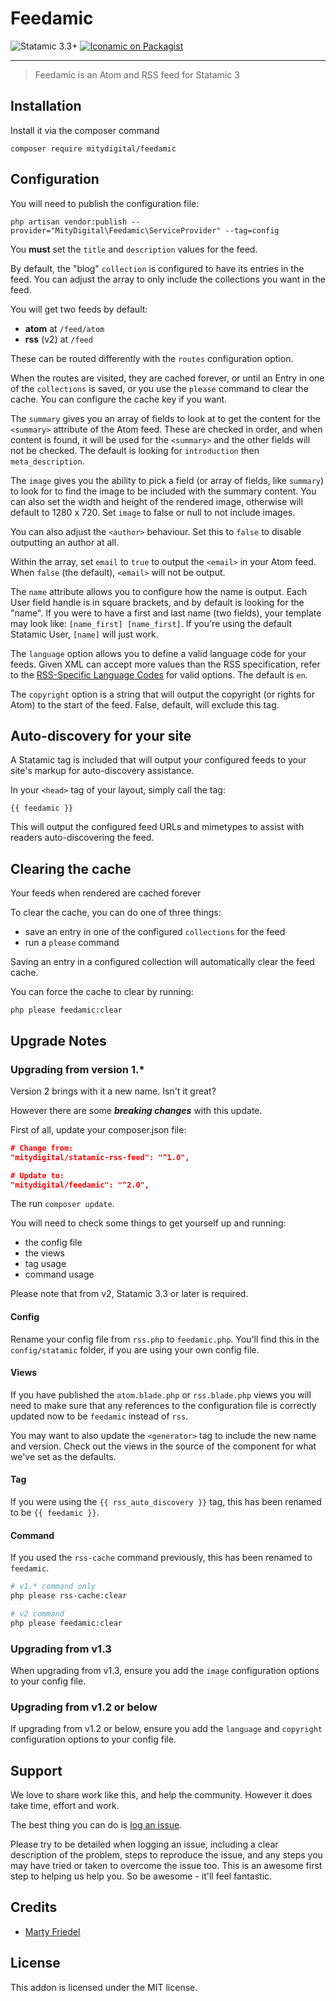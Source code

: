 # Feedamic

<!-- statamic:hide -->

![Statamic 3.3+](https://img.shields.io/badge/Statamic-3.3+-FF269E?style=for-the-badge&link=https://statamic.com)
[![Iconamic on Packagist](https://img.shields.io/packagist/v/mitydigital/feedamic?style=for-the-badge)](https://packagist.org/packages/mitydigital/iconamic/stats)

---

<!-- /statamic:hide -->

> Feedamic is an Atom and RSS feed for Statamic 3

## Installation

Install it via the composer command

```
composer require mitydigital/feedamic
```

## Configuration

You will need to publish the configuration file:

```
php artisan vendor:publish --provider="MityDigital\Feedamic\ServiceProvider" --tag=config
```

You **must** set the `title` and `description` values for the feed.

By default, the "blog" `collection` is configured to have its entries in the feed. You can adjust the array to only
include the collections you want in the feed.

You will get two feeds by default:

- **atom** at `/feed/atom`
- **rss** (v2) at `/feed`

These can be routed differently with the `routes` configuration option.

When the routes are visited, they are cached forever, or until an Entry in one of the `collections` is saved, or you use
the `please` command to clear the cache. You can configure the cache key if you want.

The `summary` gives you an array of fields to look at to get the content for the `<summary>` attribute of the Atom feed.
These are checked in order, and when content is found, it will be used for the `<summary>` and the other fields will not
be checked. The default is looking for `introduction` then `meta_description`.

The `image` gives you the ability to pick a field (or array of fields, like `summary`) to look for to find the image to
be included with the summary content. You can also set the width and height of the rendered image, otherwise will
default to 1280 x 720. Set `image` to false or null to not include images.

You can also adjust the `<author>` behaviour. Set this to `false` to disable outputting an author at all.

Within the array, set `email` to `true` to output the `<email>` in your Atom feed. When `false` (the default), `<email>`
will not be output.

The `name` attribute allows you to configure how the name is output. Each User field handle is in square brackets, and
by default is looking for the "name". If you were to have a first and last name (two fields), your template may look
like: `[name_first] [name_first]`. If you're using the default Statamic User, `[name]` will just work.

The `language` option allows you to define a valid language code for your feeds. Given XML can accept more values than
the RSS specification, refer to the [RSS-Specific Language Codes](https://www.rssboard.org/rss-language-codes) for valid
options. The default is `en`.

The `copyright` option is a string that will output the copyright (or rights for Atom) to the start of the feed. False,
default, will exclude this tag.

## Auto-discovery for your site

A Statamic tag is included that will output your configured feeds to your site's markup for auto-discovery assistance.

In your `<head>` tag of your layout, simply call the tag:

```{{ feedamic }} ```

This will output the configured feed URLs and mimetypes to assist with readers auto-discovering the feed.

## Clearing the cache

Your feeds when rendered are cached forever

To clear the cache, you can do one of three things:

- save an entry in one of the configured `collections` for the feed
- run a ``please`` command

Saving an entry in a configured collection will automatically clear the feed cache.

You can force the cache to clear by running:

```
php please feedamic:clear
```

## Upgrade Notes

### Upgrading from version 1.*

Version 2 brings with it a new name. Isn't it great?

However there are some ***breaking changes*** with this update.

First of all, update your composer.json file:

```json
# Change from:
"mitydigital/statamic-rss-feed": "^1.0",

# Update to:
"mitydigital/feedamic": "^2.0",
```

The run `composer update`.

You will need to check some things to get yourself up and running:

- the config file
- the views
- tag usage
- command usage

Please note that from v2, Statamic 3.3 or later is required.

#### Config

Rename your config file from `rss.php` to `feedamic.php`. You'll find this in the `config/statamic`
folder, if you are using your own config file.

#### Views

If you have published the `atom.blade.php` or `rss.blade.php` views you will need to make sure that any references to
the configuration file is correctly updated now to be `feedamic` instead of `rss`.

You may want to also update the `<generator>` tag to include the new name and version. Check out the views in the source
of the component for what we've set as the defaults.

#### Tag

If you were using the `{{ rss_auto_discovery }}` tag, this has been renamed to be `{{ feedamic }}`.

#### Command

If you used the `rss-cache` command previously, this has been renamed to `feedamic`.

```bash
# v1.* command only
php please rss-cache:clear

# v2 command
php please feedamic:clear
```

### Upgrading from v1.3

When upgrading from v1.3, ensure you add the `image` configuration options to your config file.

### Upgrading from v1.2 or below

If upgrading from v1.2 or below, ensure you add the `language` and `copyright` configuration options to your config
file.

## Support

We love to share work like this, and help the community. However it does take time, effort and work.

The best thing you can do is [log an issue](../../issues).

Please try to be detailed when logging an issue, including a clear description of the problem, steps to reproduce the
issue, and any steps you may have tried or taken to overcome the issue too. This is an awesome first step to helping us
help you. So be awesome - it'll feel fantastic.

## Credits

- [Marty Friedel](https://github.com/martyf)

## License

This addon is licensed under the MIT license.